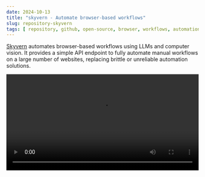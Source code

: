 ```yaml
---
date: 2024-10-13
title: "skyvern - Automate browser-based workflows"
slug: repository-skyvern
tags: [ repository, github, open-source, browser, workflows, automation, ai, llm ]
---
```




[Skyvern][1] automates browser-based workflows using LLMs and computer vision. It provides a simple API endpoint to fully automate manual workflows on a large number of websites, replacing brittle or unreliable automation solutions.

<video src="https://cdn.prod.website-files.com/658de66b1a92050dc8fb1a19%2F66790418a5b21c3563217645_job_application_demo_jun20-transcode.mp4" width="100%" controls></video>



  [1]: https://github.com/skyvern-ai/skyvern
  [2]: https://github.com/Skyvern-AI/skyvern/raw/main/docs/images/geico_shu_recording_cropped.gif
